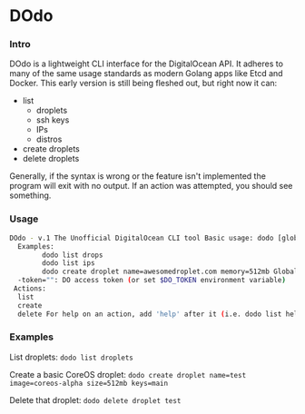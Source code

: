 # DOdo
### Intro

DOdo is a lightweight CLI interface for the DigitalOcean API.  It adheres to many of the same usage standards as modern Golang apps like Etcd and Docker.  This 
early version is still being fleshed out, but right now it can:
 - list
   - droplets
   - ssh keys
   - IPs
   - distros
 - create droplets
 - delete droplets

Generally, if the syntax is wrong or the feature isn't implemented the program will exit with no output.  If an action was attempted, you should see something.

### Usage
```sh
DOdo - v.1 The Unofficial DigitalOcean CLI tool Basic usage: dodo [global args] action [action args]
  Examples:
        dodo list drops
        dodo list ips
        dodo create droplet name=awesomedroplet.com memory=512mb Global Args:
  -token="": DO access token (or set $DO_TOKEN environment variable)
 Actions:
  list
  create
  delete For help on an action, add 'help' after it (i.e. dodo list help)
  ```
  
### Examples

List droplets: `dodo list droplets` 

Create a basic CoreOS droplet: `dodo create droplet name=test image=coreos-alpha size=512mb keys=main`

Delete that droplet: `dodo delete droplet test`
